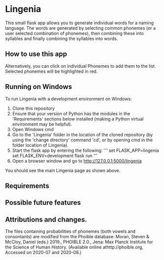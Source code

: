 # Lingenia

This small flask app allows you to generate individual words for a naming language. The words are generated by selecting common phonemes (or a user selected combination of phonemes), then combining these into syllables and finally combining the syllables into words.

## How to use this app



Alternatively, you can click on individual Phonemes to add them to the list. Selected phonemes will be highlighted in red.

## Running on Windows

To run Lingenia with a development environment on Windows:
1. Clone this repository
2. Ensure that your version of Python has the modules in the 'Requirements' sections below installed (making a Python virtual environment may be helpful).
3. Open Windows cmd
4. Go to the 'Lingenia' folder in the location of the cloned repository (by using the 'change directory' command 'cd', or by opening cmd in the folder location of Lingenia).
5. Start the flask app by entering the following:
'''
set FLASK_APP=lingenia
set FLASK_ENV=development
flask run
'''
6. Open a browser window and go to http://127.0.0.1:5000/lingenia

You should see the main Lingenia page as shown above.

## Requirements



## Possible future features


## Attributions and changes.

The files containing probabilities of phonemes (both vowels and consontants) are modified from the Phoible database: Moran, Steven & McCloy, Daniel (eds.) 2019., PHOIBLE 2.0., Jena: Max Planck Institute for the Science of Human History. (Available online athttp://phoible.org, Accessed on 2020-07 and 2020-08.)

